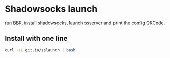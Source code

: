 # Shadowsocks launch

run BBR, install shadowsocks, launch ssserver and print the config QRCode.

## Install with one line

```bash
curl -sL git.io/sslaunch | bash
```

